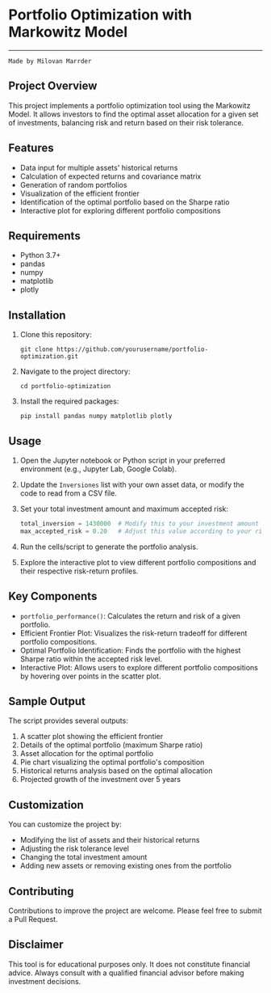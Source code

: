 # Portfolio Optimization with Markowitz Model
---
```
Made by Milovan Marrder
```
## Project Overview

This project implements a portfolio optimization tool using the Markowitz Model. It allows investors to find the optimal asset allocation for a given set of investments, balancing risk and return based on their risk tolerance.

## Features

- Data input for multiple assets' historical returns
- Calculation of expected returns and covariance matrix
- Generation of random portfolios
- Visualization of the efficient frontier
- Identification of the optimal portfolio based on the Sharpe ratio
- Interactive plot for exploring different portfolio compositions

## Requirements

- Python 3.7+
- pandas
- numpy
- matplotlib
- plotly

## Installation

1. Clone this repository:
   ```
   git clone https://github.com/yourusername/portfolio-optimization.git
   ```
2. Navigate to the project directory:
   ```
   cd portfolio-optimization
   ```
3. Install the required packages:
   ```
   pip install pandas numpy matplotlib plotly
   ```

## Usage

1. Open the Jupyter notebook or Python script in your preferred environment (e.g., Jupyter Lab, Google Colab).

2. Update the `Inversiones` list with your own asset data, or modify the code to read from a CSV file.

3. Set your total investment amount and maximum accepted risk:
   ```python
   total_inversion = 1430000  # Modify this to your investment amount
   max_accepted_risk = 0.20   # Adjust this value according to your risk tolerance
   ```

4. Run the cells/script to generate the portfolio analysis.

5. Explore the interactive plot to view different portfolio compositions and their respective risk-return profiles.

## Key Components

- `portfolio_performance()`: Calculates the return and risk of a given portfolio.
- Efficient Frontier Plot: Visualizes the risk-return tradeoff for different portfolio compositions.
- Optimal Portfolio Identification: Finds the portfolio with the highest Sharpe ratio within the accepted risk level.
- Interactive Plot: Allows users to explore different portfolio compositions by hovering over points in the scatter plot.

## Sample Output

The script provides several outputs:

1. A scatter plot showing the efficient frontier
2. Details of the optimal portfolio (maximum Sharpe ratio)
3. Asset allocation for the optimal portfolio
4. Pie chart visualizing the optimal portfolio's composition
5. Historical returns analysis based on the optimal allocation
6. Projected growth of the investment over 5 years

## Customization

You can customize the project by:
- Modifying the list of assets and their historical returns
- Adjusting the risk tolerance level
- Changing the total investment amount
- Adding new assets or removing existing ones from the portfolio

## Contributing

Contributions to improve the project are welcome. Please feel free to submit a Pull Request.

## Disclaimer

This tool is for educational purposes only. It does not constitute financial advice. Always consult with a qualified financial advisor before making investment decisions.
